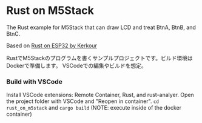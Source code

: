 # Rust on M5Stack

The Rust example for M5Stack that can draw LCD and treat BtnA, BtnB, and BtnC.

Based on [Rust on ESP32 by Kerkour](https://kerkour.com/blog/rust-on-esp32)


RustでM5Stackのプログラムを書くサンプルプロジェクトです。ビルド環境はDockerで準備します。
VSCodeでの編集やビルドを想定。

### Build with VSCode

Install VSCode extensions: Remote Container, Rust, and rust-analyer.
Open the project folder with VSCode and "Reopen in container".
`cd rust_on_m5stack` and `cargo build` (NOTE: execute inside of the docker container)
